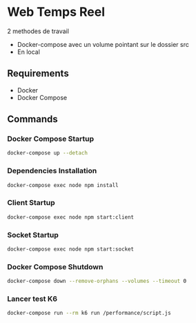 # Web Temps Reel

2 methodes de travail

- Docker-compose avec un volume pointant sur le dossier src
- En local

## Requirements

- Docker
- Docker Compose

## Commands

### Docker Compose Startup

```bash
docker-compose up --detach
```

### Dependencies Installation

```bash
docker-compose exec node npm install
```

### Client Startup

```bash
docker-compose exec node npm start:client
```

### Socket Startup

```bash
docker-compose exec node npm start:socket
```

### Docker Compose Shutdown

```bash
docker-compose down --remove-orphans --volumes --timeout 0
```

### Lancer test K6

```bash
docker-compose run --rm k6 run /performance/script.js
```
